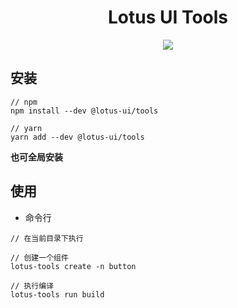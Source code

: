 <h1 align="center">Lotus UI Tools</h1>

<p align="center">
 <a href="https://npmjs.org/package/@lotus-ui/tools">
   <img src="https://img.shields.io/npm/v/@lotus-ui/tools.svg.svg?style=flat">
 </a>
</p>

## 安装

```
// npm 
npm install --dev @lotus-ui/tools

// yarn 
yarn add --dev @lotus-ui/tools
```

**也可全局安装**

## 使用

* 命令行

```
// 在当前目录下执行

// 创建一个组件
lotus-tools create -n button

// 执行编译 
lotus-tools run build
```
